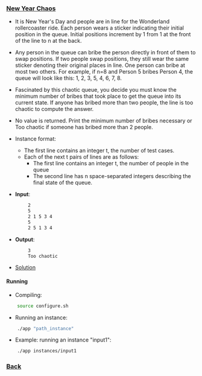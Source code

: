 ### [New Year Chaos](https://www.hackerrank.com/challenges/new-year-chaos/problem)
- It is New Year's Day and people are in line for the Wonderland rollercoaster ride. Each person wears a sticker indicating their initial position in the queue. Initial positions increment by 1 from 1 at the front of the line to n at the back.
- Any person in the queue can bribe the person directly in front of them to swap positions. If two people swap positions, they still wear the same sticker denoting their original places in line. One person can bribe at most two others. For example, if n=8 and Person 5 bribes Person 4, the queue will look like this: 1, 2, 3, 5, 4, 6, 7, 8. 
- Fascinated by this chaotic queue, you decide you must know the minimum number of bribes that took place to get the queue into its current state. If anyone has bribed more than two people, the line is too chaotic to compute the answer.
- No value is returned. Print the minimum number of bribes necessary or Too chaotic if someone has bribed more than 2 people.

- Instance format:
    - The first line contains an integer t, the number of test cases.
    - Each of the next t pairs of lines are as follows:
        - The first line contains an integer t, the number of people in the queue
        - The second line has n space-separated integers describing the final state of the queue.

- **Input**:
````bash
        2
        5
        2 1 5 3 4
        5
        2 5 1 3 4
````

- **Output**:
````bash
        3
        Too chaotic
````

- [Solution](main.cpp)

#### Running
- Compiling:
````bash
    source configure.sh
````

- Running an instance:
````bash
    ./app "path_instance"
````

- Example: running an instance "input1":
````bash
    ./app instances/input1
````

### [Back](../../README.md)